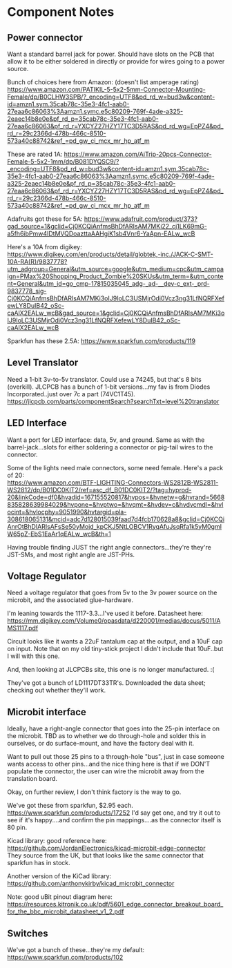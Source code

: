 # Component Notes

## Power connector

Want a standard barrel jack for power.  Should have slots on the PCB that allow it to be either soldered in directly or provide for wires going to a power source.

Bunch of choices here from Amazon:
(doesn't list amperage rating)
https://www.amazon.com/PATIKIL-5-5x2-5mm-Connector-Mounting-Female/dp/B0CLHW3SPB/?_encoding=UTF8&pd_rd_w=bud3w&content-id=amzn1.sym.35cab78c-35e3-4fc1-aab0-27eaa6c86063%3Aamzn1.symc.e5c80209-769f-4ade-a325-2eaec14b8e0e&pf_rd_p=35cab78c-35e3-4fc1-aab0-27eaa6c86063&pf_rd_r=YXCYZ27HZY17TC3D5RAS&pd_rd_wg=EpPZ4&pd_rd_r=29c2366d-478b-466c-8510-573a40c88742&ref_=pd_gw_ci_mcx_mr_hp_atf_m

These are rated 1A:
https://www.amazon.com/AiTrip-20pcs-Connector-Female-5-5x2-1mm/dp/B081DYQSC9/?_encoding=UTF8&pd_rd_w=bud3w&content-id=amzn1.sym.35cab78c-35e3-4fc1-aab0-27eaa6c86063%3Aamzn1.symc.e5c80209-769f-4ade-a325-2eaec14b8e0e&pf_rd_p=35cab78c-35e3-4fc1-aab0-27eaa6c86063&pf_rd_r=YXCYZ27HZY17TC3D5RAS&pd_rd_wg=EpPZ4&pd_rd_r=29c2366d-478b-466c-8510-573a40c88742&ref_=pd_gw_ci_mcx_mr_hp_atf_m

Adafruits got these for 5A:
https://www.adafruit.com/product/373?gad_source=1&gclid=Cj0KCQiAnfmsBhDfARIsAM7MKi22_cj1LK69mG-a5fh6ibPmw4IDtMVQDoazttaAAHgiK1sb4Vnr6-YaApn-EALw_wcB

Here's a 10A from digikey:
https://www.digikey.com/en/products/detail/globtek,-inc./JACK-C-SMT-10A-RA(R)/9837778?utm_adgroup=General&utm_source=google&utm_medium=cpc&utm_campaign=PMax%20Shopping_Product_Zombie%20SKUs&utm_term=&utm_content=General&utm_id=go_cmp-17815035045_adg-_ad-__dev-c_ext-_prd-9837778_sig-Cj0KCQiAnfmsBhDfARIsAM7MKi3oIJ9IoLC3USMjrOdi0Vcz3ng31LfNQRFXefewLY8DuIB42_oSc-caAlX2EALw_wcB&gad_source=1&gclid=Cj0KCQiAnfmsBhDfARIsAM7MKi3oIJ9IoLC3USMjrOdi0Vcz3ng31LfNQRFXefewLY8DuIB42_oSc-caAlX2EALw_wcB

Sparkfun has these 2.5A:
https://www.sparkfun.com/products/119

## Level Translator
Need a 1-bit 3v-to-5v translator.  Could use a 74245, but that's 8 bits (overkill).  JLCPCB has a bunch of 1-bit versions...my fav is from Diodes Incorporated..just over 7c a part (74VC1T45).  
https://jlcpcb.com/parts/componentSearch?searchTxt=level%20translator



## LED Interface
Want a port for LED interface:  data, 5v, and ground.  Same as with the barrel-jack...slots for either soldering a connector or pig-tail wires to the connector.

Some of the lights need male connectors, some need female.  Here's a pack of 20:  
https://www.amazon.com/BTF-LIGHTING-Connectors-WS2812B-WS2811-WS2812/dp/B01DC0KIT2/ref=asc_df_B01DC0KIT2/?tag=hyprod-20&linkCode=df0&hvadid=167155520817&hvpos=&hvnetw=g&hvrand=5668835828639984029&hvpone=&hvptwo=&hvqmt=&hvdev=c&hvdvcmdl=&hvlocint=&hvlocphy=9051990&hvtargid=pla-308618065131&mcid=adc7d128015039faad7d4fcb170628a8&gclid=Cj0KCQiAnrOtBhDIARIsAFsSe50yMojd_kpCKJ5NtLOBCV1RyqAfuJsqRfa1k5yM0gmIW65pZ-EbS1EaAr1qEALw_wcB&th=1

Having trouble finding JUST the right angle connectors...they're they're JST-SMs, and most right angle are JST-PHs.  




## Voltage Regulator
Need a voltage regulator that goes from 5v to the 3v power source on the microbit, and the associated glue-hardware.

I'm leaning towards the 1117-3.3...I've used it before.  Datasheet here:
https://mm.digikey.com/Volume0/opasdata/d220001/medias/docus/5011/AMS1117.pdf

Circuit looks like it wants a 22uF tantalum cap at the output, and a 10uF cap on input.  Note that on my old tiny-stick project I didn't include that 10uF..but I will with this one.

And, then looking at JLCPCBs site, this one is no longer manufactured.  :(

They've got a bunch of LD1117DT33TR's.  Downloaded the data sheet; checking out whether they'll work.


## Microbit interface
Ideally, have a right-angle connector that goes into the 25-pin interface on the microbit.  TBD as to whether we do through-hole and solder this in ourselves, or do surface-mount, and have the factory deal with it.

Want to pull out those 25 pins to a through-hole "bus", just in case someone wants access to other pins...and the nice thing here is that if we DON'T populate the connector, the user can wire the microbit away from the translation board.

Okay, on further review, I don't think factory is the way to go.

We've got these from sparkfun, $2.95 each.
https://www.sparkfun.com/products/17252
I'd say get one, and try it out to see if it's happy....and confirm the pin mappings....as the connector itself is 80 pin.

Kicad library:  good reference here:  https://github.com/JordanElectronics/kicad-microbit-edge-connector  
They source from the UK, but that looks like the same connector that sparkfun has in stock.

Another version of the KiCad library:
https://github.com/anthonykirby/kicad_microbit_connector

Note:  good uBit pinout diagram here:
https://resources.kitronik.co.uk/pdf/5601_edge_connector_breakout_board_for_the_bbc_microbit_datasheet_v1_2.pdf


## Switches
We've got a bunch of these...they're my default:
https://www.sparkfun.com/products/102




